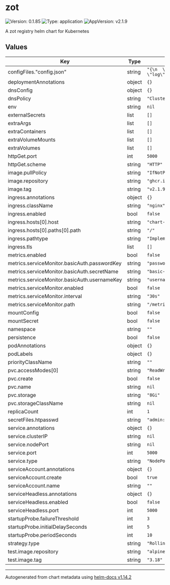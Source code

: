 # zot

![Version: 0.1.85](https://img.shields.io/badge/Version-0.1.85-informational?style=flat-square) ![Type: application](https://img.shields.io/badge/Type-application-informational?style=flat-square) ![AppVersion: v2.1.9](https://img.shields.io/badge/AppVersion-v2.1.9-informational?style=flat-square)

A zot registry helm chart for Kubernetes

## Values

| Key | Type | Default | Description |
|-----|------|---------|-------------|
| configFiles."config.json" | string | `"{\n  \"storage\": { \"rootDirectory\": \"/var/lib/registry\" },\n  \"http\": { \"address\": \"0.0.0.0\", \"port\": \"5000\" },\n  \"log\": { \"level\": \"debug\" }\n}"` |  |
| deploymentAnnotations | object | `{}` |  |
| dnsConfig | object | `{}` |  |
| dnsPolicy | string | `"ClusterFirst"` |  |
| env | string | `nil` |  |
| externalSecrets | list | `[]` |  |
| extraArgs | list | `[]` |  |
| extraContainers | list | `[]` |  |
| extraVolumeMounts | list | `[]` |  |
| extraVolumes | list | `[]` |  |
| httpGet.port | int | `5000` |  |
| httpGet.scheme | string | `"HTTP"` |  |
| image.pullPolicy | string | `"IfNotPresent"` |  |
| image.repository | string | `"ghcr.io/project-zot/zot-linux-amd64"` |  |
| image.tag | string | `"v2.1.9"` |  |
| ingress.annotations | object | `{}` |  |
| ingress.className | string | `"nginx"` |  |
| ingress.enabled | bool | `false` |  |
| ingress.hosts[0].host | string | `"chart-example.local"` |  |
| ingress.hosts[0].paths[0].path | string | `"/"` |  |
| ingress.pathtype | string | `"ImplementationSpecific"` |  |
| ingress.tls | list | `[]` |  |
| metrics.enabled | bool | `false` |  |
| metrics.serviceMonitor.basicAuth.passwordKey | string | `"password"` |  |
| metrics.serviceMonitor.basicAuth.secretName | string | `"basic-auth"` |  |
| metrics.serviceMonitor.basicAuth.usernameKey | string | `"username"` |  |
| metrics.serviceMonitor.enabled | bool | `false` |  |
| metrics.serviceMonitor.interval | string | `"30s"` |  |
| metrics.serviceMonitor.path | string | `"/metrics"` |  |
| mountConfig | bool | `false` |  |
| mountSecret | bool | `false` |  |
| namespace | string | `""` |  |
| persistence | bool | `false` |  |
| podAnnotations | object | `{}` |  |
| podLabels | object | `{}` |  |
| priorityClassName | string | `""` |  |
| pvc.accessModes[0] | string | `"ReadWriteOnce"` |  |
| pvc.create | bool | `false` |  |
| pvc.name | string | `nil` |  |
| pvc.storage | string | `"8Gi"` |  |
| pvc.storageClassName | string | `nil` |  |
| replicaCount | int | `1` |  |
| secretFiles.htpasswd | string | `"admin:$2y$05$vmiurPmJvHylk78HHFWuruFFVePlit9rZWGA/FbZfTEmNRneGJtha\nuser:$2y$05$L86zqQDfH5y445dcMlwu6uHv.oXFgT6AiJCwpv3ehr7idc0rI3S2G"` |  |
| service.annotations | object | `{}` |  |
| service.clusterIP | string | `nil` |  |
| service.nodePort | string | `nil` |  |
| service.port | int | `5000` |  |
| service.type | string | `"NodePort"` |  |
| serviceAccount.annotations | object | `{}` |  |
| serviceAccount.create | bool | `true` |  |
| serviceAccount.name | string | `""` |  |
| serviceHeadless.annotations | object | `{}` |  |
| serviceHeadless.enabled | bool | `false` |  |
| serviceHeadless.port | int | `5000` |  |
| startupProbe.failureThreshold | int | `3` |  |
| startupProbe.initialDelaySeconds | int | `5` |  |
| startupProbe.periodSeconds | int | `10` |  |
| strategy.type | string | `"RollingUpdate"` |  |
| test.image.repository | string | `"alpine"` |  |
| test.image.tag | string | `"3.18"` |  |

----------------------------------------------
Autogenerated from chart metadata using [helm-docs v1.14.2](https://github.com/norwoodj/helm-docs/releases/v1.14.2)
